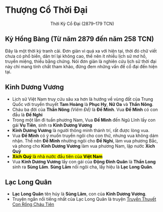 # Thượng Cổ Thời Đại

<div style="text-align: center;">Thời Kỳ Cổ Đại (2879–179 TCN)</div>


## Kỷ Hồng Bàng (Từ năm 2879 đến năm 258 TCN)

Đây là một thời kỳ tranh cãi. Đơn giản vì quá xa với hiện tại, thời đó chữ viết chưa có phổ biến, dân trí lại không cao, thế nên ít nhiều lịch sử mơ hồ, truyền miệng, thiếu bằng chứng. Nói đơn giản là nghiên cứu lịch sử thời đại này chỉ mang tính chất tham khảo, đừng đem những vấn đề cổ đại đến hiện tại.

## Kinh Dương Vương

- Lịch sử Việt Nam truy cứu sâu xa hơn là hướng về vùng đất của Trung Quốc với truyền thuyết __Tam Hoàng__ là __Phục Hy__, __Nữ Oa__ và __Thần Nông__.
- Cháu ba đời của __Thần Nông__ _(Viêm Đế)_ là __Đế Minh__. Vua __Đế Minh__ có con đầu là __Đế Nghi__
- Trong một lần đi tuần phương Nam, Vua __Đế Minh__ đến Ngũ Lĩnh lấy con gái __Vụ Tiên__, sinh ra __Kinh Dương Vương__
- __Kinh Dương Vương__ là người thông minh thánh trí, rất được lòng vua.
- Vua __Đế Minh__ có ý muốn truyền ngôi cho con thứ, nhưng vua không dám nhận. Thế nên __Đế Minh__ nhường ngôi cho __Đế Nghi__, làm vua phương Bắc, và phong cho __Kinh Dương Vương__ làm vua phương Nam, lập nước __Xích Quỷ__
- <mark>__Xích Quỷ__ là nhà nước đầu tiên của __Việt Nam__</mark>
- Vua __Kinh Dương Vương__ lấy con gái của __Động Đình Quân__ là __Thần Long__ sinh ra __Sùng Lãm__. __Sùng Lãm__ nối ngôi cha, lấy hiệu là __Lạc Long Quân__.

## Lạc Long Quân

- __Lạc Long Quân__ tên húy là __Sùng Lãm__, con của __Kinh Dương Vương__.
- Truyện ngắn nổi tiếng nhất của Lạc Long Quân là truyện [Truyền Thuyết Con Rồng Cháu Tiên](vn-history-truyen-thuyet-con-rong-chau-tien.md)
